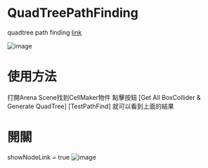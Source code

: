 # QuadTreePathFinding

quadtree path finding
[link](https://gpnnotes.blogspot.com/2018/10/1-quad-tree-path-finding-3.html)

![image](https://1.bp.blogspot.com/-p2NHWZxEdS0/W8wru7SU8lI/AAAAAAAAarE/N5I-0cfkqGoM8dUha3LVA2GlRF8NOwpLQCKgBGAs/s1600/modify3.png)

# 使用方法
打開Arena Scene找到CellMaker物件
點擊按鈕
[Get All BoxCollider & Generate QuadTree]
[TestPathFind]
就可以看到上面的結果

# 開關
showNodeLink = true
![image](https://lh3.googleusercontent.com/pw/AM-JKLWBr_Fe_xv_HOzAYEER7qLtcovBY2BoN7maMdnAMPueg2kCMBBt0z677ml3qdsWuSDPgo96Fu2avQooh6E5mllst_tQKRUCRMelfsIwqUglPSXGqWTCH8TSaWQ7KYh0bL-DdO42ZkQYWMBsne2iQUmxQw=w1367-h906-no?authuser=0)
